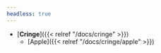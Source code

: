 ```yaml
---
headless: true
---
```


- [**Cringe**]({{< relref "/docs/cringe" >}})
  - [Apple]({{< relref "/docs/cringe/apple" >}})
<br />
